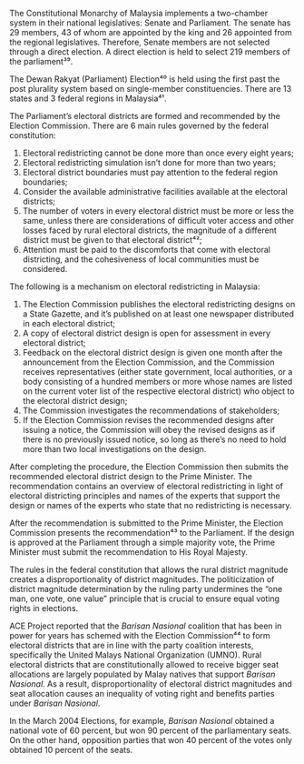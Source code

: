 The Constitutional Monarchy of Malaysia implements a two-chamber system in their national legislatives: Senate and Parliament. The senate has 29 members, 43 of whom are appointed by the king and 26 appointed from the regional legislatives. Therefore, Senate members are not selected through a direct election. A direct election is held to select 219 members of the parliament³⁹. 

The Dewan Rakyat (Parliament) Election⁴⁰ is held using the first past the post plurality system based on single-member constituencies. There are 13 states and 3 federal regions in Malaysia⁴¹. 

The Parliament’s electoral districts are formed and recommended by the Election Commission. There are 6 main rules governed by the federal constitution:

1. Electoral redistricting cannot be done more than once every eight years; 
2. Electoral redistricting simulation isn’t done for more than two years;
3. Electoral district boundaries must pay attention to the federal region boundaries;
4. Consider the available administrative facilities available at the electoral districts;
5. The number of voters in every electoral district must be more or less the same, unless there are considerations of difficult voter access and other losses faced by rural electoral districts, the magnitude of a different district must be given to that electoral district⁴²;
6. Attention must be paid to the discomforts that come with electoral districting, and the cohesiveness of local communities must be considered.

The following is a mechanism on electoral redistricting in Malaysia:

1. The Election Commission publishes the electoral redistricting designs on a State Gazette, and it’s published on at least one newspaper distributed in each electoral district;
2. A copy of electoral district design is open for assessment in every electoral district;
3. Feedback on the electoral district design is given one month after the announcement from the Election Commission, and the Commission receives representatives (either state government, local authorities, or a body consisting of a hundred members or more whose names are listed on the current voter list of the respective electoral district) who object to the electoral district design;
4. The Commission investigates the recommendations of stakeholders;
5. If the Election Commission revises the recommended designs after issuing a notice, the Commission will obey the revised designs as if there is no previously issued notice, so long as there’s no need to hold more than two local investigations on the design.

After completing the procedure, the Election Commission then submits the recommended electoral district design to the Prime Minister. The recommendation contains an overview of electoral redistricting in light of electoral districting principles and names of the experts that support the design or names of the experts who state that no redistricting is necessary.

After the recommendation is submitted to the Prime Minister, the Election Commission presents the recommendation⁴³ to the Parliament. If the design is approved at the Parliament through a simple majority vote, the Prime Minister must submit the recommendation to His Royal Majesty.

The rules in the federal constitution that allows the rural district magnitude creates a disproportionality of district magnitudes. The politicization of district magnitude determination by the ruling party undermines the “one man, one vote, one value” principle that is crucial to ensure equal voting rights in elections.

ACE Project reported that the *Barisan Nasional* coalition that has been in power for years has schemed with the Election Commission⁴⁴ to form electoral districts that are in line with the party coalition interests, specifically the United Malays National Organization (UMNO). Rural electoral districts that are constitutionally allowed to receive bigger seat allocations are largely populated by Malay natives that support *Barisan Nasional*. As a result, disproportionality of electoral district magnitudes and seat allocation causes an inequality of voting right and benefits parties under *Barisan Nasional*.

In the March 2004 Elections, for example, *Barisan Nasional* obtained a national vote of 60 percent, but won 90 percent of the parliamentary seats. On the other hand, opposition parties that won 40 percent of the votes only obtained 10 percent of the seats.
